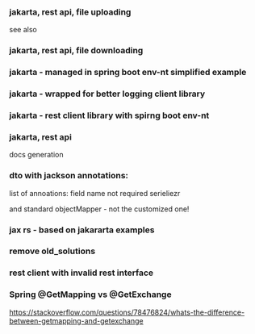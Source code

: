 ### jakarta, rest api, file uploading

see also 

### jakarta, rest api, file downloading

### jakarta - managed in spring boot env-nt simplified example

### jakarta - wrapped for better logging client library

### jakarta - rest client library with spirng boot env-nt 

###  jakarta, rest api

docs generation

### dto with jackson annotations:

list of annoations:
field name
not required
serieliezr

and standard objectMapper - not the customized one!

### jax rs - based on jakararta examples

### remove old_solutions

### rest client with invalid rest interface

### Spring @GetMapping vs @GetExchange

https://stackoverflow.com/questions/78476824/whats-the-difference-between-getmapping-and-getexchange